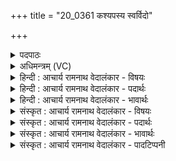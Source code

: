 +++
title = "20_0361 कश्यपस्य स्वर्विदो"

+++
<details><summary>पदपाठः</summary>

क꣣श्य꣡प꣢स्य। स्व꣣र्वि꣡दः꣢। स्वः꣣। वि꣡दः꣢꣯। यौ꣢। आ꣣हुः꣢। स꣣यु꣡जौ꣢। स꣣। यु꣡जौ꣢꣯। इ꣡ति꣢꣯। य꣡योः꣢꣯। वि꣡श्व꣢꣯म्। अ꣡पि꣢꣯। व्र꣣त꣢म्। य꣣ज्ञ꣢म्। धी꣡राः꣢꣯। नि꣣चा꣡य्य꣢। नि꣣। चा꣡य्य꣢꣯। ३६१।
</details>

<details><summary>अधिमन्त्रम् (VC)</summary>

- इन्द्रः
- वामदेवो गौतमः
- अनुष्टुप्
- गान्धारः
- ऐन्द्रं काण्डम्
</details>

<details><summary>हिन्दी : आचार्य रामनाथ वेदालंकार - विषयः</summary>

अगले मन्त्र में इन्द्र के सहयोगियों के विषय में कहा गया है।
</details>

<details><summary>हिन्दी : आचार्य रामनाथ वेदालंकार - पदार्थः</summary>

पदार्थान्वयभाषाः -  प्रथम—ब्रह्माण्ड के पक्ष में। विद्वान् लोग (यौ) जिन अग्नितत्त्व और सोमतत्त्व को (स्वर्विदः) प्रकाश वा आनन्द को प्राप्त करानेवाले (कश्यपस्य) सर्वद्रष्टा इन्द्र जगदीश्वर के (सयुजौ इति) सहयोगी (आहुः) कहते हैं, और (ययोः) जिनके (विश्वम् अपि) सारे ही (व्रतम्) कर्म को (यज्ञम् आहुः) यज्ञरूप कहते हैं (तौ) उन अग्नितत्त्व और सोमतत्त्व को (निचाय्य) जानकर, हे मनुष्यो ! तुम (धीराः) पण्डित बनो ॥ इस मन्त्र का देवता इन्द्र होने से ‘कश्यप’ यहाँ इन्द्र का नाम है। वेद में उस इन्द्र के प्रधान सहचारी अग्नि और सोम हैं, क्योंकि अग्नि और सोम के साथ बहुत-से स्थलों में उसका वर्णन मिलता है ॥ जैसे ‘इन्द्रा॑ग्नी॒ शर्म॑ यच्छतम्। ऋ० १।२१।६’, ‘इन्द्रा॑ग्नी वृत्रहणा जु॒षेथा॑म् ऋ० ७।९३।१’ में अग्नि इन्द्र का सहचारी है और ‘इन्द्रा॑सोमा यु॒वम॒स्माँ अ॑विष्टम् ऋ० २।३०।६’, ‘इन्द्रा॑सोमा॒ तप॑तं॒ रक्ष॑ उ॒ब्जत॒म् अथ० ८।४।१’ में सोम इन्द्र कासहचारी है। एक मन्त्र में इन्द्र, अग्नि और सोम तीनों एक साथ मिलते हैं—‘ य॒शा इन्द्रो य॒शा अ॒ग्निर्य॒शाः सोमो॑ अजायत अथ० ६।५८।३। निरुक्त में भी इन्द्र के सहचारी देवों में सर्वप्रथम अग्नि और सोम ही परिगणित हैं (निरु० ७।१०)। यह जगत् अग्नि और सोम से (आग्नेय तत्त्व और सौम्य तत्त्व) से ही बना है। वे ही प्रश्नोपनिषद् में रयि और प्राण नाम से वर्णित किये गये हैं। वहाँ कहा गया है कि कबन्धी कात्यायन ने भगवान् पिप्पलाद के पास जाकर प्रश्न किया कि भगवन्, ये प्रजाएँ कहाँ से उत्पन्न हो गई हैं? उसे उन्होंने उत्तर दिया कि प्रजापति ने प्रजा उत्पन्न करने की कामना से तप किया और तप करके रयि और प्राण के जोड़े को पैदा किया, इस विचार से कि ये दोनों मिलकर बहुत-सी प्रजाओं को उत्पन्न कर देंगे। वहीं पर प्राण और रयि को सूर्य-चन्द्र, उत्तरायण-दक्षिणायन, शुक्ल-कृष्ण पक्ष तथा अहोरात्र के रूप में वर्णित किया है। शतपथब्राह्मण में भी कहा है कि सूर्य आग्नेय है, चन्द्रमा सौम्य है, दिन आग्नेय है, रात्रि सौम्य है; शुक्लपक्ष आग्नेय है, कृष्णपक्ष सौम्य है (श० १।६।३।२४)। ये ही अग्नि-सोम इन्द्र के सहचररूप में प्रस्तुत मन्त्र में अभिप्रेत हैं, ऐसा समझना चाहिए। इन्द्र परमेश्वर इन्हीं के माध्यम से जगत् को उत्पन्न करता है और उसका सञ्चालन करता है। इनका सब कर्म यज्ञरूप है, यह भी मन्त्र में कहा गया है। अन्यत्र भी वेद अग्नि और सोम की महिमा वर्णित करते हुए कहता है—हे शुभकर्मोंवाले अग्नि और सोम, तुम दोनों ने आकाश में चमकीले पिण्डों को धारण किया है, तुम ही पर्वतों पर बर्फ जम जाने से रुकी हुई नदियों को बहाते हो। हे अग्नि और सोम, तुम दोनों ब्रह्म से वृद्धि पाकर यज्ञ के लिए विशाल लोक को उत्पन्न करते हो। (ऋ० १।९३।५,६)। जो लोग इन्द्र के सहचारी इन अग्नि और सोम का यह वेदप्रतिपादित महत्त्व जान लेते हैं, वे ही पण्डित हैं ॥ द्वितीय—शरीर के पक्ष में। विद्वान् लोग (यौ) जिन बुद्धि-मन अथवा प्राण-अपानरूप अग्नि-सोम को (स्वर्विदः) विवेक-प्रकाश तथा आनन्द प्राप्त करनेवाले (कश्यपस्य) ज्ञान के द्रष्टा जीवात्मारूप इन्द्र के (सयुजौ) सहयोगी (आहुः) कहते हैं, और (ययोः) जिन बुद्धि-मन अथवा प्राण-अपान के (विश्वम् अपि) सारे ही (व्रतम्) कर्म को (यज्ञम्) ज्ञान-यज्ञ अथवा शरीरसञ्चालन-यज्ञ कहते हैं, [तौ] उन बुद्धि-मन अथवा प्राण-अपान को (निचाय्य) भली-भाँति जानकर, प्रयुक्त करके और सबल बनाकर, हे मनुष्यो, तुम (धीराः) ज्ञानबोध से युक्त अथवा शरीर-धारण में समर्थ होवो। अभिप्राय यह है कि बुद्धि और मन का सम्यक् उपयोग करके ज्ञानेन्द्रियों की सहायता से ज्ञान एकत्र करने में समर्थ होवो और प्राणायाम से प्राणापानों को वश करके शरीर-धारण में समर्थ होवो ॥ तृतीय—राष्ट्र के पक्ष में। राजनीतिज्ञ लोग (यौ) जिन सेनाध्यक्ष और राज्यमन्त्री रूप अग्नि और सोम को (स्वर्विदः) प्रजाओं को सुख पहुँचानेवाले, (कश्यपस्य) राजपुरुषों के कार्य और प्रजा के सुख-दुःख के द्रष्टा राजा के (सयुजौ) सहायक (आहुः) कहते हैं, और (ययोः) जिन सेनाध्यक्ष तथा राजमन्त्री के (विश्वम् अपि) सारे ही (व्रतम्) राज्यसञ्चालनरूप तथा शत्रुनिवारणरूप कर्म को (यज्ञम्) राष्ट्रयज्ञ का पूर्तिरूप (आहुः) कहते हैं, उनका (निचाय्य) सत्कार करके, हे प्रजाजनो, तुम (धीराः) धृत राष्ट्रवाले होवो ॥ चतुर्थ—आदित्य और अहोरात्र के पक्ष में।विद्वान् लोग (यौ) जिन दिन-रात्रिरूप अग्नि और सोम को (स्वर्विदः) प्रकाश प्राप्त करानेवाले (कश्यपस्य) पदार्थों का दर्शन करानेवाले अथवा गतिमय पृथिव्यादि लोकों के रक्षक आदित्य के (सयुजौ) सहयोगी (आहुः) कहते हैं, और (ययोः) जिन दिन-रात्रि के (विश्वम् अपि) सारे ही (व्रतम्) कर्म को (यज्ञम्) यज्ञात्मक अर्थात् परोपकारात्मक (आहुः) बताते हैं [तौ] उन दिन-रात्रि को (निचाय्य) जानकर, हे मनुष्यो ! तुम भी (धीराः) परोपकार-बुद्धि से युक्त होवो ॥२॥ इस मन्त्र में श्लेषालङ्कार है ॥२॥
</details>

<details><summary>हिन्दी : आचार्य रामनाथ वेदालंकार - भावार्थः</summary>

भावार्थभाषाः -  परमेश्वर के सहचर अग्नितत्त्व और सोमतत्त्व को, जीवात्मा के सहचर मन और बुद्धि अथवा प्राण और अपान को, राजा के सहचर सेनाधीश और अमात्य को तथा सूर्य के सहचर दिन और रात्रि को भली-भाँति जानकर उनसे यथोचित लाभ सबको प्राप्त करने चाहिएँ ॥२॥
</details>

<details><summary>संस्कृत : आचार्य रामनाथ वेदालंकार - विषयः</summary>

अथेन्द्रस्य सहयोगिनोर्विषयमाह।
</details>

<details><summary>संस्कृत : आचार्य रामनाथ वेदालंकार - पदार्थः</summary>

पदार्थान्वयभाषाः -  प्रथमः—ब्रह्माण्डपरः। विद्वांसः (यौ) अग्नीषोमौ, अग्नितत्त्वं सोमतत्त्वं च (स्वर्विदः) यः स्वः प्रकाशम् आनन्दं वा वेदयते लम्भयति स स्वर्वित् तस्य (कश्यपस्य) पश्यकस्य सर्वद्रष्टुः इन्द्रस्य परमैश्वर्यशालिनो जगदीश्वरस्य। ‘कश्यपः पश्यको भवति, यत्सर्वं परिपश्यति’ तै० आ० १।८।८। अत्र आद्यन्तविपर्ययः। (सयुजौ) सहयोगिनौ (आहुः) कथयन्ति, (ययोः) ययोश्च अग्नीषोमयोः (विश्वम् अपि) सर्वमपि (व्रतम्) कर्म (यज्ञम्) यज्ञत्वेन आहुः वर्णयन्ति, तौ अग्नीषोमौ, अग्नितत्त्वं सोमतत्त्वं च (निचाय्य) सम्यग् विज्ञाय। चायृ पूजानिशामनयोः, भ्वादिः। हे जनाः यूयम् (धीराः) धीमन्तः पण्डिताः भवतेति शेषः ॥ यत्तदोर्नित्यसम्बन्धाद् अस्मिन् मन्त्रे ‘यौ’ इत्यनेन सह वाक्यपूर्त्त्यै ‘तौ’ इत्यध्याह्रियते ॥ इन्द्रदेवताकत्वादृचः कश्यप इति इन्द्रनाम। वेदे तस्येन्द्रस्य प्रधानसहचरौ अग्नीषोमौ, अग्निना सोमेन च सह बहुत्र तद्वर्णनात्। यथा, इन्द्रा॑ग्नी॒ शर्म॑ यच्छतम्। (ऋ० १।२१।६), इन्द्रा॑ग्नी वृत्रहणा जु॒षेथा॑म् (ऋ० ७।९३।१), इत्यग्निना सह। इन्द्रा॑सोमा यु॒वम॒स्माँ अ॑विष्टम् (ऋ० २।३०।६), इन्द्रा॑सोमा॒ तप॑तं॒ रक्ष॑ उ॒ब्जत॒म् (अथ० ८।४।१) इति च सोमेन सह। एकस्मिन् मन्त्रे इन्द्राग्निसोमास्त्रयोऽपि सहचरिता उपलभ्यन्ते “य॒शा इन्द्रो य॒शा अ॒ग्निर्य॒शाः सोमो॑ अजायत (अथ० ६।५८।२)” इति। निरुक्तेऽपि इन्द्रस्य संस्तविकेषु देवेषु सर्वतः पूर्वम् अग्नीषोमावेव वर्णितौ—“अथास्य संस्तविका देवाः, अग्निः, सोमः, वरुणः, पूषा, बृहस्पतिः, ब्रह्मणस्पतिः, पर्वतः, कुत्सः, विष्णुः, वायुः” इति (निरु० ७।१०) ॥ अग्नीषोमात्मकमिदं जगत्। अग्नीषोमौ प्रश्नोपनिषदि रयि-प्राणरूपेण वर्णितौ। “अथ कबन्धी कात्यायन उपेत्य (भगवन्तं पिप्पलादम्) पप्रच्छ—भगवन् ! कुतो ह वा इमाः प्रजाः प्रजायन्त इति। तस्मै स होवाच—प्रजाकामो वै प्रजापतिः, स तपोऽतप्यत, स तपस्तप्त्वा स मिथुनमुत्पादयते। रयिं च प्राणं चेत्येतौ मे बहुधा प्रजाः करिष्यत इति। (प्रश्न० १।३, ४)। तत्रैव प्राणो रयिश्च आदित्य-चन्द्रात्मना, उत्तरायणदक्षिणायनात्मना, शुक्ल-कृष्णपक्षात्मना, अहोरात्रात्मना चापि वर्णितौ (प्रश्न० १।५-१३)। शतपथेऽप्युक्तम्—सूर्य एवाग्नेयः, चन्द्रमाः सौम्यः। अहरेवाग्नेयं रात्रिः सौम्या, य एवापूर्यतेऽर्धमासः स आग्नेयो, योऽपक्षीयते स सौम्यः। (श० १।६।३।२४) इति। एतावेव अग्नीषोमौ इन्द्रस्य सहचरत्वेनास्मिन् मन्त्रेऽभिप्रेतावित्युन्नेयम्। इन्द्रः परमेश्वरः एतयोर्माध्यमेन जगदुत्पादयति सञ्चालयति च। किञ्च एतयोर्विश्वमपि कर्म यज्ञरूपम् इत्यपि मन्त्रे प्रोक्तम्। अन्यत्रापि वेद एतयोर्महिमानं वर्णयन्नाह—“यु॒वमे॒तानि॑ दि॒वि रो॑च॒नान्य॒ग्निश्च॑ सोम॒ सुक्र॑तू अधत्तम्। यु॒वं सिन्धूँ॑र॒भिश॑स्तेरव॒द्यादग्नी॑षोमा॒वमु॑ञ्चतं गृभी॒तान् ॥ अग्नी॑षोमा॒ ब्रह्म॑णा वावृधा॒नोरुं य॒ज्ञाय॑ चक्रथुरु लो॒कम्।” ऋ० १।९३।५, ६ ॥ ये तावद् इन्द्रसहयुजोः अग्नीषोमयोर्वेदप्रतिपादितमेतन्महत्त्वं विदन्ति त एव पण्डिता इति मन्तव्यम् ॥ अथ द्वितीयः—शरीरपरः। विद्वांसः (यौ) अग्नीषोमौ बुद्धिमनसी, प्राणापानौ वा। प्राणापानौ अग्नीषोमौ। ऐ० ब्रा० १।८। (स्वर्विदः) यः स्वः विवेकप्रकाशम् आनन्दं वा विन्दते तस्य (कश्यपश्य) द्रष्टुः, ज्ञानस्य ग्रहीतुः इन्द्रस्य जीवात्मनः (सयुजौ)) सहयोगिनौ (आहुः) कथयन्ति, (ययोः) ययोश्च बुद्धिमनसोः प्राणापानयोर्वा (विश्वम् अपि) सर्वमपि (व्रतम्) कर्म (यज्ञम्) ज्ञानयज्ञं देहसञ्चालनयज्ञं वा आहुः कथयन्ति, ते बुद्धिमनसी, तौ प्राणापानौ वा (निचाय्य) सम्यग् बुद्ध्वा, प्रयुज्य सबलीकृत्य च हे जनाः ! यूयम् (धीराः) धीः ज्ञानबोधो येषामस्ति ते धीराः, यद्वा दधति शरीरं ये ते धीराः, तादृशा भवतेति शेषः। धी शब्दान्मतुबर्थे रन् प्रत्ययः, यद्वा धा धातोः ‘सु-सू-धाञ्-गृधिभ्यः क्रन्। उ० २।२५’ इति क्रन् प्रत्ययः। बुद्धिमनसोः सम्यगुपयोगं विधाय ज्ञानेन्द्रियाणां साहाय्येन ज्ञानं सञ्चेतुं क्षमाः, प्राणायामेन च प्राणापानौ वशीकृत्य देहधारणक्षमाः भवतेति भावः ॥ अथ तृतीयः—राष्ट्रपरः। राजनीतिज्ञाः विद्वांसः (यौ) अग्नीषोमौ अमात्यसेनाधीशौ। अग्निः सेनाधीशः सोमोऽमात्य इति विज्ञेयम्। (स्वर्विदः) स्वः सुखं प्रजाभ्यो वेदयते लम्भयति यः तस्य (कश्यपश्य) राजपुरुषाणां कार्यस्य, प्रजायाः सुखदुःखादिकस्य च द्रष्टुः इन्द्रस्य राज्ञः (सयुजौ) सहायकौ (आहुः) कथयन्ति, (ययोः) ययोश्च अमात्यसेनाधीशयोः (विश्वम् अपि) सर्वमपि (व्रतम्) राज्यसञ्चालनशत्रुनिवारणादिरूपं कर्म (यज्ञम्) राष्ट्रयज्ञपूर्तिरूपम् आहुः कथयन्ति, तौ (निचाय्य) सम्यक् सत्कृत्य, हे प्रजाजनाः यूयम् (धीराः) धृतराष्ट्राः भवत ॥ अग्नीषोमयोः राज्याधिकारिणोः राजानम् इन्द्रं प्रति सहयोगम् अथर्ववेदः इत्थं वर्णयति—“इ॒दं तद् यु॒ज उत्त॑र॒मिन्द्रं॑ शुम्भा॒म्यष्ट॑ये ॥ अ॒स्मै क्ष॒त्रम॑ग्नीषोमाव॒स्मै धा॑रयतं र॒यिम्। इ॒मं रा॒ष्ट्रस्या॑भीव॒र्गे कृ॑णु॒तं युज उत्त॑रम्। (अथ० ६।५४।१, २)” इति ॥ अथ चतुर्थः—आदित्याहोरात्रपरः। विद्वांसः (यौ) अग्नीषोमौ अहोरात्रौ। अहोरात्रे वा अग्नीषोमौ। कौ० ब्रा० १०।३। (स्वर्विदः) प्रकाशलम्भकस्य (कश्यपस्य) पश्यकस्य पदार्थानां दर्शयितुः यद्वा कशे गतौ साधुः कश्यः गतिमयः पृथिव्यादिलोकः तं पाति रक्षतीति कश्यपः आदित्यात्मा इन्द्रः तस्य। कश गतिशासनयोः भ्वादिः। (सयुजौ) सहयुजौ (आहुः) कथयन्ति। अहोरात्रयोः आदित्याश्रितत्वात्। (ययोः) ययोश्च अहोरात्रयोः (विश्वम् अपि) सर्वम् एव (व्रतम्) कर्म (यज्ञम्) यज्ञात्मकम्, परोपकारात्मकम् आहुः कथयन्ति द्रष्टारो जनाः, तौ अहोरात्रौ (निचाय्य) सम्यक् विज्ञाय, हे जनाः ! यूयम् (धीराः) अहोरात्रवत् परोपकारधीसम्पन्नाः भवत ॥२॥१ अत्र श्लेषालङ्कारः ॥२॥
</details>

<details><summary>संस्कृत : आचार्य रामनाथ वेदालंकार - भावार्थः</summary>

भावार्थभाषाः -  परमेश्वरस्य सहचरे अग्निसोमतत्त्वे, जीवात्मनः सहचरे बुद्धिमनसी प्राणापानौ वा, नृपस्य सहचरौ अमात्यसेनाधीशौ, आदित्यस्य सहचरौ अहोरात्रौ च सम्यग् विज्ञाय ताभ्यां यथायोग्यं लाभाः सर्वैः प्राप्तव्याः ॥२॥
</details>

<details><summary>संस्कृत : आचार्य रामनाथ वेदालंकार - पादटिप्पनी</summary>

टिप्पणी:   १. भरतस्वामिव्याख्याने तु कश्यपः प्रजापतिरादित्यो वा। तस्य सयुजौ मित्रावरुणौ, ‘अहर्वै मित्रो रात्रिर्वरुणः’ इति, सर्वस्य कालस्य तयोरेवान्तर्भावात्। इन्द्राग्नी वा, तयोरेव सर्वनिर्वाहकत्वात्। अश्विनौ वातयोरादित्यपुत्रत्वप्रसिद्धेः। सायणेन कश्यपः सर्वज्ञः इन्द्रः, तत्सयुजौ च तस्य अश्वौ इति पूर्वं व्याख्याय, तदनु भरतस्वामिनमनुसृत्य कश्यपः प्रजापतिः, तस्य सयुजौ च मित्रावरुणौ इन्द्राग्नी वेत्युक्तम्। वस्तुतस्तु इन्द्र एवास्या ऋचो देवतेत्यस्माभिस्तदनुकूलमेव व्याख्यातम्। इन्द्रस्य बहुषु वाच्यार्थेषु आदित्योऽपि भवतीति आदित्यपरमपि व्याख्यातुमलम्।
</details>